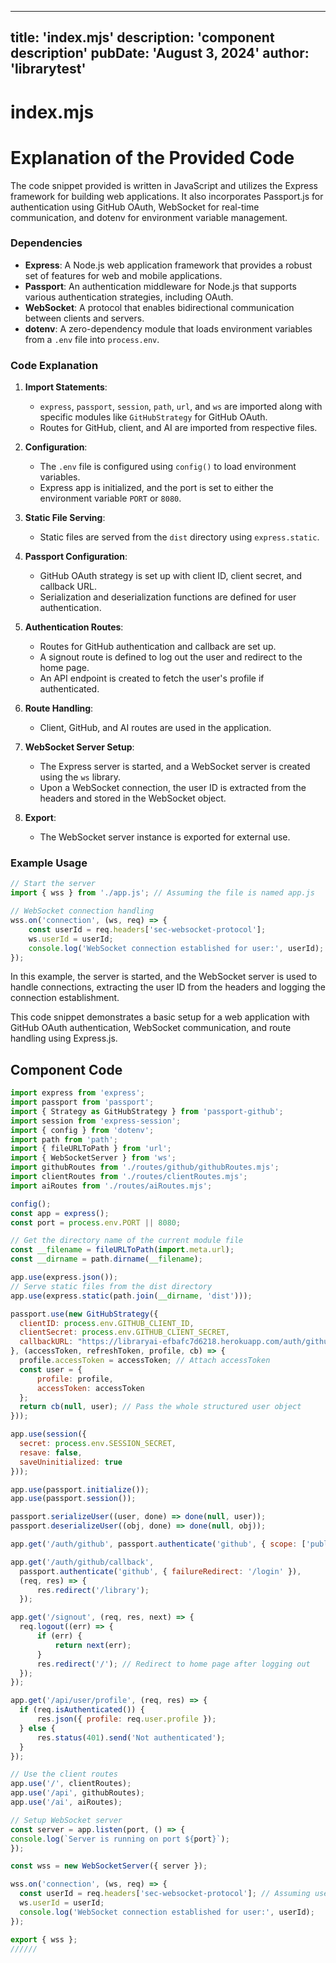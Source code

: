 ---
  title: 'index.mjs'
  description: 'component description'
  pubDate: 'August 3, 2024'
  author: 'librarytest'
  ---
  
  
  
  # index.mjs
  # Explanation of the Provided Code

The code snippet provided is written in JavaScript and utilizes the Express framework for building web applications. It also incorporates Passport.js for authentication using GitHub OAuth, WebSocket for real-time communication, and dotenv for environment variable management.

### Dependencies
- **Express**: A Node.js web application framework that provides a robust set of features for web and mobile applications.
- **Passport**: An authentication middleware for Node.js that supports various authentication strategies, including OAuth.
- **WebSocket**: A protocol that enables bidirectional communication between clients and servers.
- **dotenv**: A zero-dependency module that loads environment variables from a `.env` file into `process.env`.

### Code Explanation
1. **Import Statements**:
   - `express`, `passport`, `session`, `path`, `url`, and `ws` are imported along with specific modules like `GitHubStrategy` for GitHub OAuth.
   - Routes for GitHub, client, and AI are imported from respective files.

2. **Configuration**:
   - The `.env` file is configured using `config()` to load environment variables.
   - Express app is initialized, and the port is set to either the environment variable `PORT` or `8080`.

3. **Static File Serving**:
   - Static files are served from the `dist` directory using `express.static`.

4. **Passport Configuration**:
   - GitHub OAuth strategy is set up with client ID, client secret, and callback URL.
   - Serialization and deserialization functions are defined for user authentication.

5. **Authentication Routes**:
   - Routes for GitHub authentication and callback are set up.
   - A signout route is defined to log out the user and redirect to the home page.
   - An API endpoint is created to fetch the user's profile if authenticated.

6. **Route Handling**:
   - Client, GitHub, and AI routes are used in the application.

7. **WebSocket Server Setup**:
   - The Express server is started, and a WebSocket server is created using the `ws` library.
   - Upon a WebSocket connection, the user ID is extracted from the headers and stored in the WebSocket object.

8. **Export**:
   - The WebSocket server instance is exported for external use.

### Example Usage
```javascript
// Start the server
import { wss } from './app.js'; // Assuming the file is named app.js

// WebSocket connection handling
wss.on('connection', (ws, req) => {
    const userId = req.headers['sec-websocket-protocol'];
    ws.userId = userId;
    console.log('WebSocket connection established for user:', userId);
});
```

In this example, the server is started, and the WebSocket server is used to handle connections, extracting the user ID from the headers and logging the connection establishment.

This code snippet demonstrates a basic setup for a web application with GitHub OAuth authentication, WebSocket communication, and route handling using Express.js.
  
  ## Component Code
  ```jsx
  import express from 'express';
import passport from 'passport';
import { Strategy as GitHubStrategy } from 'passport-github';
import session from 'express-session';
import { config } from 'dotenv';
import path from 'path';
import { fileURLToPath } from 'url';
import { WebSocketServer } from 'ws';
import githubRoutes from './routes/github/githubRoutes.mjs';
import clientRoutes from './routes/clientRoutes.mjs';
import aiRoutes from './routes/aiRoutes.mjs';

config();
const app = express();
const port = process.env.PORT || 8080;

// Get the directory name of the current module file
const __filename = fileURLToPath(import.meta.url);
const __dirname = path.dirname(__filename);

app.use(express.json());
// Serve static files from the dist directory
app.use(express.static(path.join(__dirname, 'dist')));

passport.use(new GitHubStrategy({
    clientID: process.env.GITHUB_CLIENT_ID,
    clientSecret: process.env.GITHUB_CLIENT_SECRET,
    callbackURL: "https://libraryai-efbafc7d6218.herokuapp.com/auth/github/callback"
}, (accessToken, refreshToken, profile, cb) => {
    profile.accessToken = accessToken; // Attach accessToken
    const user = {
        profile: profile,
        accessToken: accessToken
    };
    return cb(null, user); // Pass the whole structured user object
}));

app.use(session({
    secret: process.env.SESSION_SECRET,
    resave: false,
    saveUninitialized: true
}));

app.use(passport.initialize());
app.use(passport.session());

passport.serializeUser((user, done) => done(null, user));
passport.deserializeUser((obj, done) => done(null, obj));

app.get('/auth/github', passport.authenticate('github', { scope: ['public_repo'] }));

app.get('/auth/github/callback', 
    passport.authenticate('github', { failureRedirect: '/login' }),
    (req, res) => {
        res.redirect('/library');
    });

app.get('/signout', (req, res, next) => {
    req.logout((err) => {
        if (err) {
            return next(err);
        }
        res.redirect('/'); // Redirect to home page after logging out
    });
});

app.get('/api/user/profile', (req, res) => {
    if (req.isAuthenticated()) {
        res.json({ profile: req.user.profile });
    } else {
        res.status(401).send('Not authenticated');
    }
});

// Use the client routes
app.use('/', clientRoutes);
app.use('/api', githubRoutes);
app.use('/ai', aiRoutes);

// Setup WebSocket server
const server = app.listen(port, () => {
  console.log(`Server is running on port ${port}`);
});

const wss = new WebSocketServer({ server });

wss.on('connection', (ws, req) => {
    const userId = req.headers['sec-websocket-protocol']; // Assuming user ID is passed as a subprotocol
    ws.userId = userId;
    console.log('WebSocket connection established for user:', userId);
});

export { wss };
//////
  ```
  
